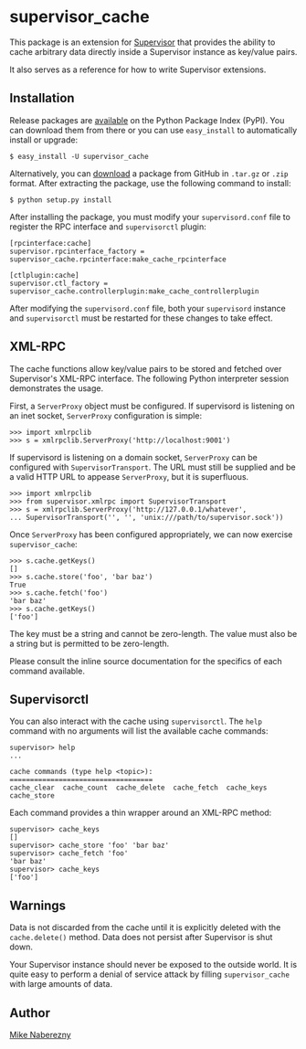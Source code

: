 # supervisor_cache

This package is an extension for [Supervisor](http://supervisord.org) 
that provides the ability to cache arbitrary data directly inside a 
Supervisor instance as key/value pairs.  

It also serves as a reference for how to write Supervisor extensions.

## Installation

Release packages are [available](http://pypi.python.org/pypi/supervisor_cache)
on the Python Package Index (PyPI).  You can download them from there or you 
can use `easy_install` to automatically install or upgrade:

    $ easy_install -U supervisor_cache

Alternatively, you can [download](http://github.com/mnaberez/supervisor_cache/downloads) 
a package from GitHub in `.tar.gz` or `.zip` format.  After extracting the 
package, use the following command to install:

    $ python setup.py install
    
After installing the package, you must modify your `supervisord.conf` file 
to register the RPC interface and `supervisorctl` plugin: 

    [rpcinterface:cache]
    supervisor.rpcinterface_factory = supervisor_cache.rpcinterface:make_cache_rpcinterface

    [ctlplugin:cache]
    supervisor.ctl_factory = supervisor_cache.controllerplugin:make_cache_controllerplugin

After modifying the `supervisord.conf` file, both your `supervisord` instance and 
`supervisorctl` must be restarted for these changes to take effect.

## XML-RPC

The cache functions allow key/value pairs to be stored and fetched over Supervisor's
XML-RPC interface. The following Python interpreter session demonstrates the usage.

First, a `ServerProxy` object must be configured.  If supervisord is listening on
an inet socket, `ServerProxy` configuration is simple:

    >>> import xmlrpclib
    >>> s = xmlrpclib.ServerProxy('http://localhost:9001')

If supervisord is listening on a domain socket, `ServerProxy` can be configured
with `SupervisorTransport`.  The URL must still be supplied and be a valid HTTP
URL to appease `ServerProxy`, but it is superfluous.

    >>> import xmlrpclib
    >>> from supervisor.xmlrpc import SupervisorTransport
    >>> s = xmlrpclib.ServerProxy('http://127.0.0.1/whatever', 
    ... SupervisorTransport('', '', 'unix:///path/to/supervisor.sock'))
    
Once `ServerProxy` has been configured appropriately, we can now exercise
`supervisor_cache`:

    >>> s.cache.getKeys()
    []
    >>> s.cache.store('foo', 'bar baz')
    True
    >>> s.cache.fetch('foo')
    'bar baz'
    >>> s.cache.getKeys()
    ['foo']

The key must be a string and cannot be zero-length.  The value must also be a
string but is permitted to be zero-length.

Please consult the inline source documentation for the specifics of each
command available.

## Supervisorctl

You can also interact with the cache using `supervisorctl`.  The `help` command
with no arguments will list the available cache commands:
    
    supervisor> help
    ...

    cache commands (type help <topic>):
    ===================================
    cache_clear  cache_count  cache_delete  cache_fetch  cache_keys  cache_store

Each command provides a thin wrapper around an XML-RPC method:
    
    supervisor> cache_keys
    []
    supervisor> cache_store 'foo' 'bar baz'
    supervisor> cache_fetch 'foo'
    'bar baz'
    supervisor> cache_keys
    ['foo']        

## Warnings

Data is not discarded from the cache until it is explicitly deleted with the
`cache.delete()` method.  Data does not persist after Supervisor is shut down.

Your Supervisor instance should never be exposed to the outside world.  It is
quite easy to perform a denial of service attack by filling `supervisor_cache`
with large amounts of data.

## Author

[Mike Naberezny](http://github.com/mnaberez)
